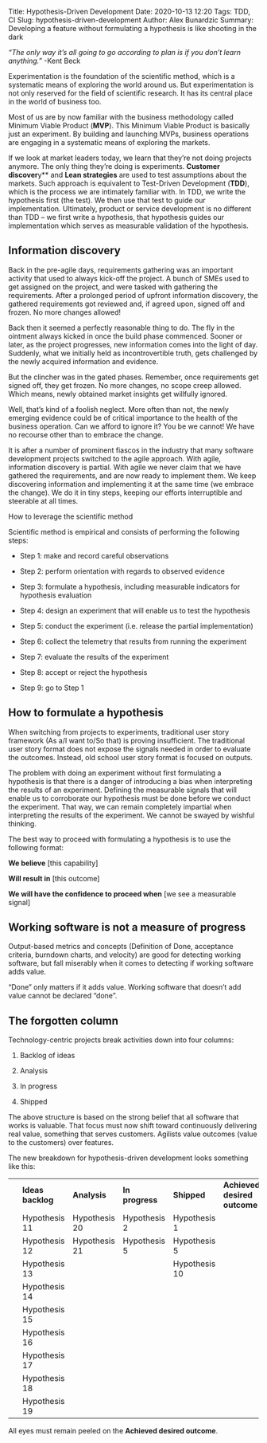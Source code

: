 Title: Hypothesis-Driven Development
Date: 2020-10-13 12:20
Tags: TDD, CI
Slug: hypothesis-driven-development
Author: Alex Bunardzic
Summary: Developing a feature without formulating a hypothesis is like shooting in the dark

_“The only way it’s all going to go according to plan is if you don’t learn anything.”_ -Kent Beck

Experimentation is the foundation of the scientific method, which is a systematic means of exploring the world around us. But experimentation is not only reserved for the field of scientific research. It has its central place in the world of business too.

Most of us are by now familiar with the business methodology called Minimum Viable Product (**MVP**). This Minimum Viable Product is basically just an experiment. By building and launching MVPs, business operations are engaging in a systematic means of exploring the markets.

If we look at market leaders today, we learn that they’re not doing projects anymore. The only thing they’re doing is experiments. **Customer discover**y** and **Lean strategies** are used to test assumptions about the markets. Such approach is equivalent to Test-Driven Development (**TDD**), which is the process we are intimately familiar with. In TDD, we write the hypothesis first (the test). We then use that test to guide our implementation. Ultimately, product or service development is no different than TDD – we first write a hypothesis, that hypothesis guides our implementation which serves as measurable validation of the hypothesis.

## Information discovery

Back in the pre-agile days, requirements gathering was an important activity that used to always kick-off the project. A bunch of SMEs used to get assigned on the project, and were tasked with gathering the requirements. After a prolonged period of upfront information discovery, the gathered requirements got reviewed and, if agreed upon, signed off and frozen. No more changes allowed!

Back then it seemed a perfectly reasonable thing to do. The fly in the ointment always kicked in once the build phase commenced. Sooner or later, as the project progresses, new information comes into the light of day. Suddenly, what we initially held as incontrovertible truth, gets challenged by the newly acquired information and evidence.

But the clincher was in the gated phases. Remember, once requirements get signed off, they get frozen. No more changes, no scope creep allowed. Which means, newly obtained market insights get willfully ignored.

Well, that’s kind of a foolish neglect. More often than not, the newly emerging evidence could be of critical importance to the health of the business operation. Can we afford to ignore it? You be we cannot! We have no recourse other than to embrace the change.

It is after a number of prominent fiascos in the industry that many software development projects switched to the agile approach. With agile, information discovery is partial. With agile we never claim that we have gathered the requirements, and are now ready to implement them. We keep discovering information and implementing it at the same time (we embrace the change). We do it in tiny steps, keeping our efforts interruptible and steerable at all times.

How to leverage the scientific method

Scientific method is empirical and consists of performing the following steps:

- Step 1: make and record careful observations

- Step 2: perform orientation with regards to observed evidence

- Step 3: formulate a hypothesis, including measurable indicators for hypothesis evaluation

- Step 4: design an experiment that will enable us to test the hypothesis

- Step 5: conduct the experiment (i.e. release the partial implementation)

- Step 6: collect the telemetry that results from running the experiment

- Step 7: evaluate the results of the experiment

- Step 8: accept or reject the hypothesis

- Step 9: go to Step 1

## How to formulate a hypothesis

When switching from projects to experiments, traditional user story framework (As a/I want to/So that) is proving insufficient. The traditional user story format does not expose the signals needed in order to evaluate the outcomes. Instead, old school user story format is focused on outputs.

The problem with doing an experiment without first formulating a hypothesis is that there is a danger of introducing a bias when interpreting the results of an experiment. Defining the measurable signals that will enable us to corroborate our hypothesis must be done before we conduct the experiment. That way, we can remain completely impartial when interpreting the results of the experiment. We cannot be swayed by wishful thinking.

The best way to proceed with formulating a hypothesis is to use the following format:

**We believe** [this capability]

**Will result in** [this outcome]

**We will have the confidence to proceed when** [we see a measurable signal]

## Working software is not a measure of progress

Output-based metrics and concepts (Definition of Done, acceptance criteria, burndown charts, and velocity) are good for detecting working software, but fall miserably when it comes to detecting if working software adds value.

“Done” only matters if it adds value. Working software that doesn’t add value cannot be declared “done”.

## The forgotten column

Technology-centric projects break activities down into four columns:

1. Backlog of ideas

2. Analysis

3. In progress

4. Shipped

The above structure is based on the strong belief that all software that works is valuable. That focus must now shift toward continuously delivering real value, something that serves customers. Agilists value outcomes (value to the customers) over features.

The new breakdown for hypothesis-driven development looks something like this:

<table>
<tr>
  <th>
    <td><strong>Ideas backlog</strong></td>
    <td><strong>Analysis</strong></td>
    <td><strong>In progress</strong></td>
    <td><strong>Shipped</strong></td>
    <td><strong>Achieved desired outcome</strong></td>
  </th>
  </tr>
  <tr><td>&nbsp;</td>
  <td>Hypothesis 11</td><td>Hypothesis 20</td><td>Hypothesis 2</td><td>Hypothesis 1</td><td></td>
  </tr>
  <tr><td>&nbsp;</td>
  <td>Hypothesis 12</td><td>Hypothesis 21</td><td>Hypothesis 5</td><td>Hypothesis 5</td><td></td>
  </tr>
  <tr><td>&nbsp;</td>
  <td>Hypothesis 13</td><td></td><td></td><td>Hypothesis 10</td><td></td>
  </tr>
  <tr><td>&nbsp;</td>
  <td>Hypothesis 14</td><td></td><td></td><td></td><td></td>
  </tr>
  <tr><td>&nbsp;</td>
  <td>Hypothesis 15</td><td></td><td></td><td></td><td></td>
  </tr>
  <tr><td>&nbsp;</td>
  <td>Hypothesis 16</td><td></td><td></td><td></td><td></td>
  </tr>
  <tr><td>&nbsp;</td>
  <td>Hypothesis 17</td><td></td><td></td><td></td><td></td>
  </tr>
  <tr><td>&nbsp;</td>
  <td>Hypothesis 18</td><td></td><td></td><td></td><td></td>
  </tr>
  <tr><td>&nbsp;</td>
  <td>Hypothesis 19</td><td></td><td></td><td></td><td></td>
  </tr>
</table>

All eyes must remain peeled on the **Achieved desired outcome**.